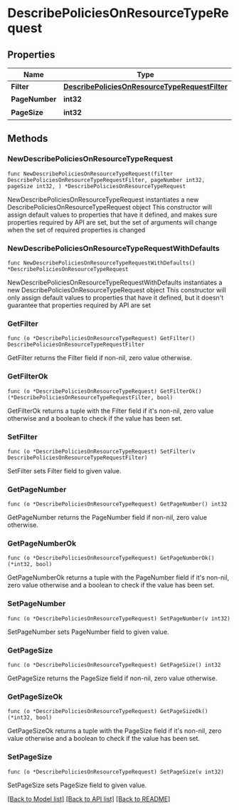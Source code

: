 # DescribePoliciesOnResourceTypeRequest

## Properties

Name | Type | Description | Notes
------------ | ------------- | ------------- | -------------
**Filter** | [**DescribePoliciesOnResourceTypeRequestFilter**](DescribePoliciesOnResourceTypeRequestFilter.md) |  | 
**PageNumber** | **int32** | 请求页数 | 
**PageSize** | **int32** | 请求条数 | 

## Methods

### NewDescribePoliciesOnResourceTypeRequest

`func NewDescribePoliciesOnResourceTypeRequest(filter DescribePoliciesOnResourceTypeRequestFilter, pageNumber int32, pageSize int32, ) *DescribePoliciesOnResourceTypeRequest`

NewDescribePoliciesOnResourceTypeRequest instantiates a new DescribePoliciesOnResourceTypeRequest object
This constructor will assign default values to properties that have it defined,
and makes sure properties required by API are set, but the set of arguments
will change when the set of required properties is changed

### NewDescribePoliciesOnResourceTypeRequestWithDefaults

`func NewDescribePoliciesOnResourceTypeRequestWithDefaults() *DescribePoliciesOnResourceTypeRequest`

NewDescribePoliciesOnResourceTypeRequestWithDefaults instantiates a new DescribePoliciesOnResourceTypeRequest object
This constructor will only assign default values to properties that have it defined,
but it doesn't guarantee that properties required by API are set

### GetFilter

`func (o *DescribePoliciesOnResourceTypeRequest) GetFilter() DescribePoliciesOnResourceTypeRequestFilter`

GetFilter returns the Filter field if non-nil, zero value otherwise.

### GetFilterOk

`func (o *DescribePoliciesOnResourceTypeRequest) GetFilterOk() (*DescribePoliciesOnResourceTypeRequestFilter, bool)`

GetFilterOk returns a tuple with the Filter field if it's non-nil, zero value otherwise
and a boolean to check if the value has been set.

### SetFilter

`func (o *DescribePoliciesOnResourceTypeRequest) SetFilter(v DescribePoliciesOnResourceTypeRequestFilter)`

SetFilter sets Filter field to given value.


### GetPageNumber

`func (o *DescribePoliciesOnResourceTypeRequest) GetPageNumber() int32`

GetPageNumber returns the PageNumber field if non-nil, zero value otherwise.

### GetPageNumberOk

`func (o *DescribePoliciesOnResourceTypeRequest) GetPageNumberOk() (*int32, bool)`

GetPageNumberOk returns a tuple with the PageNumber field if it's non-nil, zero value otherwise
and a boolean to check if the value has been set.

### SetPageNumber

`func (o *DescribePoliciesOnResourceTypeRequest) SetPageNumber(v int32)`

SetPageNumber sets PageNumber field to given value.


### GetPageSize

`func (o *DescribePoliciesOnResourceTypeRequest) GetPageSize() int32`

GetPageSize returns the PageSize field if non-nil, zero value otherwise.

### GetPageSizeOk

`func (o *DescribePoliciesOnResourceTypeRequest) GetPageSizeOk() (*int32, bool)`

GetPageSizeOk returns a tuple with the PageSize field if it's non-nil, zero value otherwise
and a boolean to check if the value has been set.

### SetPageSize

`func (o *DescribePoliciesOnResourceTypeRequest) SetPageSize(v int32)`

SetPageSize sets PageSize field to given value.



[[Back to Model list]](../README.md#documentation-for-models) [[Back to API list]](../README.md#documentation-for-api-endpoints) [[Back to README]](../README.md)



